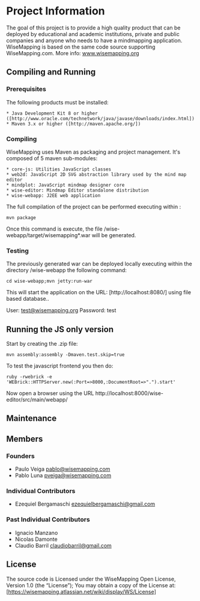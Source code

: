 # Project Information

The goal of this project is to provide a high quality product that can be deployed by educational and academic institutions, private and public companies and anyone who needs to have a mindmapping application. WiseMapping is based on the same code source supporting WiseMapping.com. More info: www.wisemapping.org

## Compiling and Running

### Prerequisites

The following products must be installed:

    * Java Development Kit 8 or higher ([http://www.oracle.com/technetwork/java/javase/downloads/index.html])
    * Maven 3.x or higher ([http://maven.apache.org/])

### Compiling

WiseMapping uses Maven as packaging and project management. It's composed of 5 maven sub-modules:

    * core-js: Utilities JavaScript classes
    * web2d: JavaScript 2D SVG abstraction library used by the mind map editor
    * mindplot: JavaScript mindmap designer core
    * wise-editor: Mindmap Editor standalone distribution
    * wise-webapp: J2EE web application 

The full compilation of the project can be performed executing within <project-dir>:

`mvn package`

Once this command is execute, the file <project-dir>/wise-webapp/target/wisemapping*.war will be generated.

### Testing
The previously generated war can be deployed locally executing within the directory <project-dir>/wise-webapp the following command:

`cd wise-webapp;mvn jetty:run-war`

This will start the application on the URL: [http://localhost:8080/] using file based database..

User: test@wisemapping.org
Password: test

## Running the JS only version

Start by creating the .zip file:

`mvn assembly:assembly -Dmaven.test.skip=true`

To test the javascript frontend you then do:

    ruby -rwebrick -e 'WEBrick::HTTPServer.new(:Port=>8000,:DocumentRoot=>".").start'

Now open a browser using the URL http://localhost:8000/wise-editor/src/main/webapp/

## Maintenance



## Members

### Founders

   * Paulo Veiga <pablo@wisemapping.com>
   * Pablo Luna <pveiga@wisemapping.com>

### Individual Contributors

   * Ezequiel Bergamaschi <ezequielbergamaschi@gmail.com>

### Past Individual Contributors

   * Ignacio Manzano
   * Nicolas Damonte
   * Claudio Barril <claudiobarril@gmail.com>
   
## License

The source code is Licensed under the WiseMapping Open License, Version 1.0 (the “License”);
You may obtain a copy of the License at: [https://wisemapping.atlassian.net/wiki/display/WS/License]

